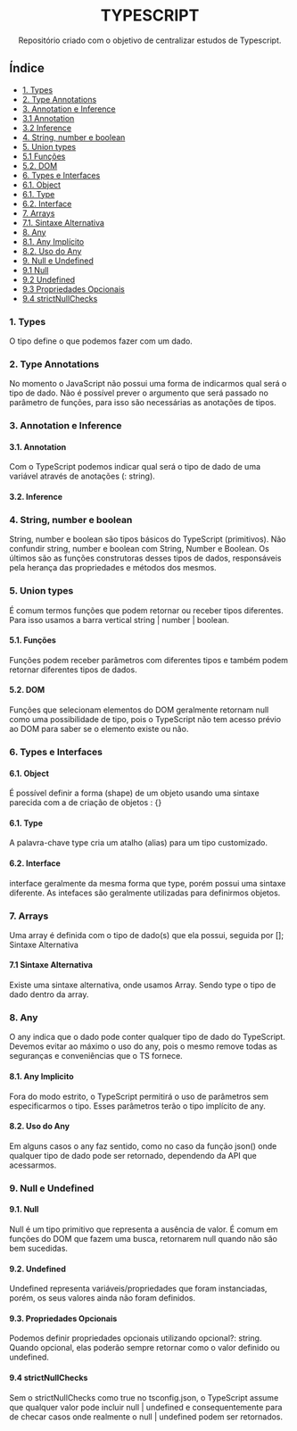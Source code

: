<div align="center">

# TYPESCRIPT
</div>

<div align="center">
Repositório criado com o objetivo de centralizar estudos de Typescript.
</div>

## Índice
- [1. Types](#1-types)
- [2. Type Annotations](#2-type-annotations)
- [3. Annotation e Inference](#3-annotation-e-inference)
- [3.1 Annotation](#31-annotation)
- [3.2 Inference](#32-inference)
- [4. String, number e boolean](#4-string-number-e-boolean)
- [5. Union types](#5-union-types)
- [5.1 Funções](#51-funções)
- [5.2. DOM](#52-dom)
- [6. Types e Interfaces](#6-types-e-interfaces)
- [6.1. Object](#61-object)
- [6.1. Type](#61-type)
- [6.2. Interface](#62-interface)
- [7. Arrays](#7-arrays)
- [7.1. Sintaxe Alternativa](#71-sintaxe-alternativa)
- [8. Any](#8-any)
- [8.1. Any Implícito](#81-any-implicito)
- [8.2. Uso do Any](#82-uso-do-any)
- [9. Null e Undefined](#9-null-e-undefined)
- [9.1 Null](#91-null)
- [9.2 Undefined](#92-undefined)
- [9.3 Propriedades Opcionais](#93-propriedades-opcionais)
- [9.4 strictNullChecks](#94-strictnullchecks)

### 1. Types
O tipo define o que podemos fazer com um dado.

### 2. Type Annotations
No momento o JavaScript não possui uma forma de indicarmos qual será o tipo de dado. Não é possível prever o argumento que será passado no parâmetro de funções, para isso são necessárias as anotações de tipos.

### 3. Annotation e Inference
#### 3.1. Annotation
Com o TypeScript podemos indicar qual será o tipo de dado de uma variável através de anotações (: string).
#### 3.2. Inference

### 4. String, number e boolean
String, number e boolean são tipos básicos do TypeScript (primitivos).
Não confundir string, number e boolean com String, Number e Boolean. Os últimos são as funções construtoras desses tipos de dados, responsáveis pela herança das propriedades e métodos dos mesmos.

### 5. Union types
É comum termos funções que podem retornar ou receber tipos diferentes. Para isso usamos a barra vertical string | number | boolean.
#### 5.1. Funções
Funções podem receber parâmetros com diferentes tipos e também podem retornar diferentes tipos de dados.
#### 5.2. DOM
Funções que selecionam elementos do DOM geralmente retornam null como uma possibilidade de tipo, pois o TypeScript não tem acesso prévio ao DOM para saber se o elemento existe ou não.

### 6. Types e Interfaces
#### 6.1. Object
É possível definir a forma (shape) de um objeto usando uma sintaxe parecida com a de criação de objetos : {}
#### 6.1. Type
A palavra-chave type cria um atalho (alias) para um tipo customizado.
#### 6.2. Interface
interface geralmente da mesma forma que type, porém possui uma sintaxe diferente. As intefaces são geralmente utilizadas para definirmos objetos.


### 7. Arrays
Uma array é definida com o tipo de dado(s) que ela possui, seguida por [];
Sintaxe Alternativa
#### 7.1 Sintaxe Alternativa
Existe uma sintaxe alternativa, onde usamos Array<type>. Sendo type o tipo de dado dentro da array.

### 8. Any
O any indica que o dado pode conter qualquer tipo de dado do TypeScript. Devemos evitar ao máximo o uso do any, pois o mesmo remove todas as seguranças e conveniências que o TS fornece.
#### 8.1. Any Implicito
Fora do modo estrito, o TypeScript permitirá o uso de parâmetros sem especificarmos o tipo. Esses parâmetros terão o tipo implícito de any.
#### 8.2. Uso do Any
Em alguns casos o any faz sentido, como no caso da função json() onde qualquer tipo de dado pode ser retornado, dependendo da API que acessarmos.

### 9. Null e Undefined
#### 9.1. Null
Null é um tipo primitivo que representa a ausência de valor. É comum em funções do DOM que fazem uma busca, retornarem null quando não são bem sucedidas.
#### 9.2. Undefined
Undefined representa variáveis/propriedades que foram instanciadas, porém, os seus valores ainda não foram definidos.
#### 9.3. Propriedades Opcionais
Podemos definir propriedades opcionais utilizando opcional?: string. Quando opcional, elas poderão sempre retornar como o valor definido ou undefined.
#### 9.4 strictNullChecks
Sem o strictNullChecks como true no tsconfig.json, o TypeScript assume que qualquer valor pode incluir null | undefined e consequentemente para de checar casos onde realmente o null | undefined podem ser retornados.


